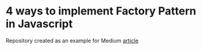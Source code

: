 # 4 ways to implement Factory Pattern in Javascript

Repository created as an example for Medium [article](https://itnext.io/4-ways-to-implement-factory-pattern-in-javascript-2e019c2a9ada)
